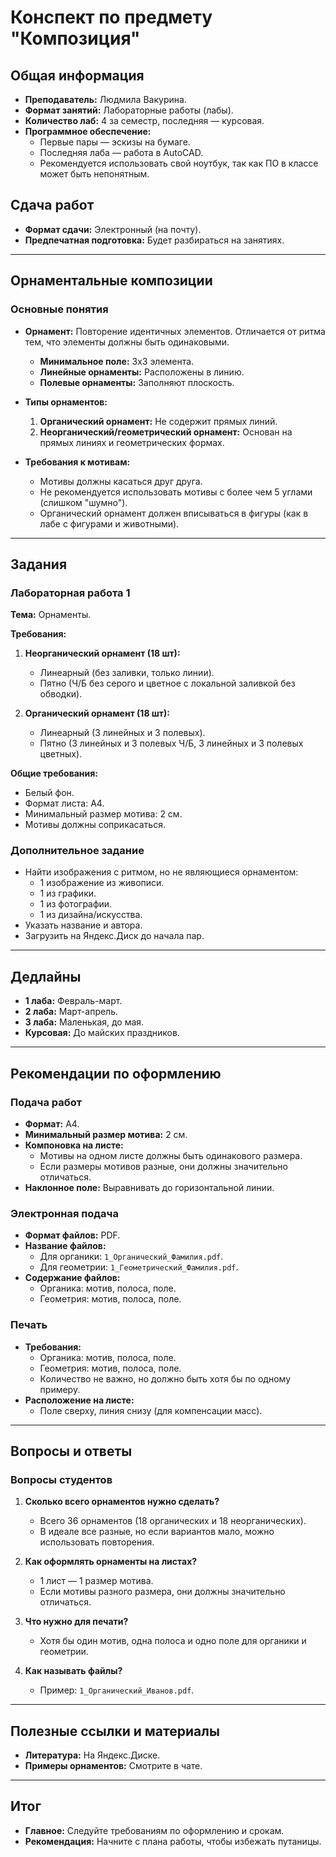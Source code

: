 # Конспект по предмету "Композиция"

## Общая информация
- **Преподаватель:** Людмила Вакурина.
- **Формат занятий:** Лабораторные работы (лабы).
- **Количество лаб:** 4 за семестр, последняя — курсовая.
- **Программное обеспечение:** 
  - Первые пары — эскизы на бумаге.
  - Последняя лаба — работа в AutoCAD.
  - Рекомендуется использовать свой ноутбук, так как ПО в классе может быть непонятным.

## Сдача работ
- **Формат сдачи:** Электронный (на почту).
- **Предпечатная подготовка:** Будет разбираться на занятиях.

---

## Орнаментальные композиции

### Основные понятия
- **Орнамент:** Повторение идентичных элементов. Отличается от ритма тем, что элементы должны быть одинаковыми.
  - **Минимальное поле:** 3x3 элемента.
  - **Линейные орнаменты:** Расположены в линию.
  - **Полевые орнаменты:** Заполняют плоскость.

- **Типы орнаментов:**
  1. **Органический орнамент:** Не содержит прямых линий.
  2. **Неорганический/геометрический орнамент:** Основан на прямых линиях и геометрических формах.

- **Требования к мотивам:**
  - Мотивы должны касаться друг друга.
  - Не рекомендуется использовать мотивы с более чем 5 углами (слишком "шумно").
  - Органический орнамент должен вписываться в фигуры (как в лабе с фигурами и животными).

---

## Задания

### Лабораторная работа 1
**Тема:** Орнаменты.

**Требования:**
1. **Неорганический орнамент (18 шт):**
   - Линеарный (без заливки, только линии).
   - Пятно (Ч/Б без серого и цветное с локальной заливкой без обводки).

2. **Органический орнамент (18 шт):**
   - Линеарный (3 линейных и 3 полевых).
   - Пятно (3 линейных и 3 полевых Ч/Б, 3 линейных и 3 полевых цветных).

**Общие требования:**
- Белый фон.
- Формат листа: А4.
- Минимальный размер мотива: 2 см.
- Мотивы должны соприкасаться.

### Дополнительное задание
- Найти изображения с ритмом, но не являющиеся орнаментом:
  - 1 изображение из живописи.
  - 1 из графики.
  - 1 из фотографии.
  - 1 из дизайна/искусства.
- Указать название и автора.
- Загрузить на Яндекс.Диск до начала пар.

---

## Дедлайны
- **1 лаба:** Февраль-март.
- **2 лаба:** Март-апрель.
- **3 лаба:** Маленькая, до мая.
- **Курсовая:** До майских праздников.

---

## Рекомендации по оформлению

### Подача работ
- **Формат:** А4.
- **Минимальный размер мотива:** 2 см.
- **Компоновка на листе:**
  - Мотивы на одном листе должны быть одинакового размера.
  - Если размеры мотивов разные, они должны значительно отличаться.
- **Наклонное поле:** Выравнивать до горизонтальной линии.

### Электронная подача
- **Формат файлов:** PDF.
- **Название файлов:**  
  - Для органики: `1_Органический_Фамилия.pdf`.  
  - Для геометрии: `1_Геометрический_Фамилия.pdf`.  
- **Содержание файлов:**
  - Органика: мотив, полоса, поле.
  - Геометрия: мотив, полоса, поле.

### Печать
- **Требования:**
  - Органика: мотив, полоса, поле.
  - Геометрия: мотив, полоса, поле.
  - Количество не важно, но должно быть хотя бы по одному примеру.
- **Расположение на листе:**
  - Поле сверху, линия снизу (для компенсации масс).

---

## Вопросы и ответы

### Вопросы студентов
1. **Сколько всего орнаментов нужно сделать?**
   - Всего 36 орнаментов (18 органических и 18 неорганических).
   - В идеале все разные, но если вариантов мало, можно использовать повторения.

2. **Как оформлять орнаменты на листах?**
   - 1 лист — 1 размер мотива.
   - Если мотивы разного размера, они должны значительно отличаться.

3. **Что нужно для печати?**
   - Хотя бы один мотив, одна полоса и одно поле для органики и геометрии.

4. **Как называть файлы?**
   - Пример: `1_Органический_Иванов.pdf`.

---

## Полезные ссылки и материалы
- **Литература:** На Яндекс.Диске.
- **Примеры орнаментов:** Смотрите в чате.

---

## Итог
- **Главное:** Следуйте требованиям по оформлению и срокам.
- **Рекомендация:** Начните с плана работы, чтобы избежать путаницы.